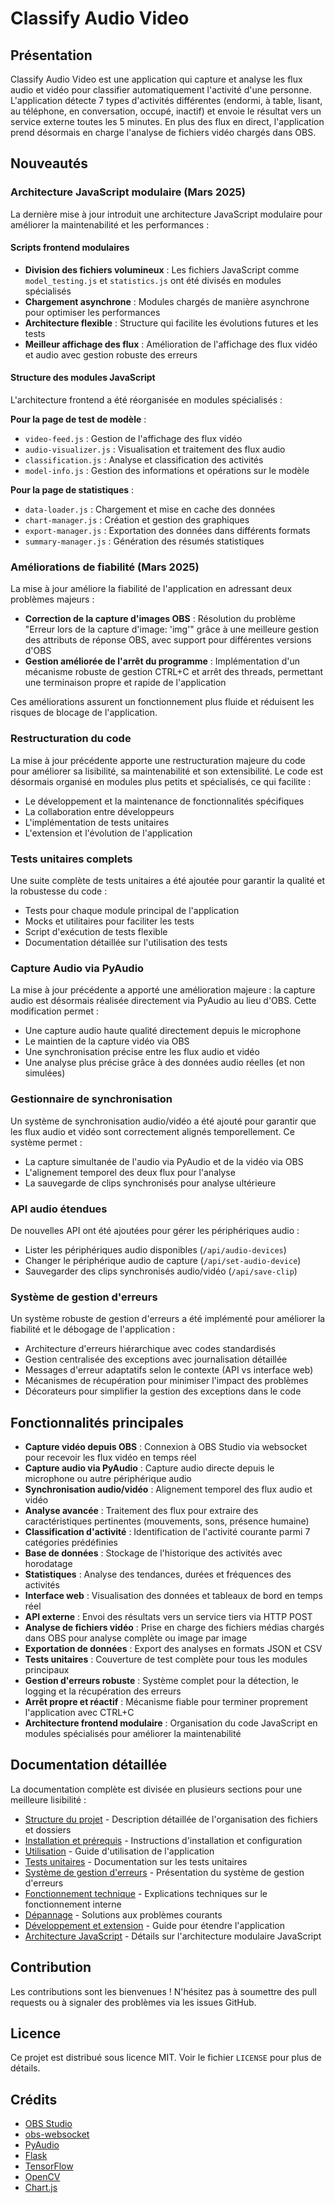 # Classify Audio Video

## Présentation
Classify Audio Video est une application qui capture et analyse les flux audio et vidéo pour classifier automatiquement l'activité d'une personne. L'application détecte 7 types d'activités différentes (endormi, à table, lisant, au téléphone, en conversation, occupé, inactif) et envoie le résultat vers un service externe toutes les 5 minutes. En plus des flux en direct, l'application prend désormais en charge l'analyse de fichiers vidéo chargés dans OBS.

## Nouveautés

### Architecture JavaScript modulaire (Mars 2025)
La dernière mise à jour introduit une architecture JavaScript modulaire pour améliorer la maintenabilité et les performances :

#### Scripts frontend modulaires
- **Division des fichiers volumineux** : Les fichiers JavaScript comme `model_testing.js` et `statistics.js` ont été divisés en modules spécialisés
- **Chargement asynchrone** : Modules chargés de manière asynchrone pour optimiser les performances
- **Architecture flexible** : Structure qui facilite les évolutions futures et les tests
- **Meilleur affichage des flux** : Amélioration de l'affichage des flux vidéo et audio avec gestion robuste des erreurs

#### Structure des modules JavaScript
L'architecture frontend a été réorganisée en modules spécialisés :

**Pour la page de test de modèle** :
- `video-feed.js` : Gestion de l'affichage des flux vidéo
- `audio-visualizer.js` : Visualisation et traitement des flux audio
- `classification.js` : Analyse et classification des activités
- `model-info.js` : Gestion des informations et opérations sur le modèle

**Pour la page de statistiques** :
- `data-loader.js` : Chargement et mise en cache des données
- `chart-manager.js` : Création et gestion des graphiques
- `export-manager.js` : Exportation des données dans différents formats
- `summary-manager.js` : Génération des résumés statistiques

### Améliorations de fiabilité (Mars 2025)
La mise à jour améliore la fiabilité de l'application en adressant deux problèmes majeurs :
- **Correction de la capture d'images OBS** : Résolution du problème "Erreur lors de la capture d'image: 'img'" grâce à une meilleure gestion des attributs de réponse OBS, avec support pour différentes versions d'OBS
- **Gestion améliorée de l'arrêt du programme** : Implémentation d'un mécanisme robuste de gestion CTRL+C et arrêt des threads, permettant une terminaison propre et rapide de l'application

Ces améliorations assurent un fonctionnement plus fluide et réduisent les risques de blocage de l'application.

### Restructuration du code
La mise à jour précédente apporte une restructuration majeure du code pour améliorer sa lisibilité, sa maintenabilité et son extensibilité. Le code est désormais organisé en modules plus petits et spécialisés, ce qui facilite :
- Le développement et la maintenance de fonctionnalités spécifiques
- La collaboration entre développeurs
- L'implémentation de tests unitaires
- L'extension et l'évolution de l'application

### Tests unitaires complets
Une suite complète de tests unitaires a été ajoutée pour garantir la qualité et la robustesse du code :
- Tests pour chaque module principal de l'application
- Mocks et utilitaires pour faciliter les tests
- Script d'exécution de tests flexible
- Documentation détaillée sur l'utilisation des tests

### Capture Audio via PyAudio
La mise à jour précédente a apporté une amélioration majeure : la capture audio est désormais réalisée directement via PyAudio au lieu d'OBS. Cette modification permet :
- Une capture audio haute qualité directement depuis le microphone
- Le maintien de la capture vidéo via OBS
- Une synchronisation précise entre les flux audio et vidéo
- Une analyse plus précise grâce à des données audio réelles (et non simulées)

### Gestionnaire de synchronisation
Un système de synchronisation audio/vidéo a été ajouté pour garantir que les flux audio et vidéo sont correctement alignés temporellement. Ce système permet :
- La capture simultanée de l'audio via PyAudio et de la vidéo via OBS
- L'alignement temporel des deux flux pour l'analyse
- La sauvegarde de clips synchronisés pour analyse ultérieure

### API audio étendues
De nouvelles API ont été ajoutées pour gérer les périphériques audio :
- Lister les périphériques audio disponibles (`/api/audio-devices`)
- Changer le périphérique audio de capture (`/api/set-audio-device`)
- Sauvegarder des clips synchronisés audio/vidéo (`/api/save-clip`)

### Système de gestion d'erreurs
Un système robuste de gestion d'erreurs a été implémenté pour améliorer la fiabilité et le débogage de l'application :
- Architecture d'erreurs hiérarchique avec codes standardisés
- Gestion centralisée des exceptions avec journalisation détaillée
- Messages d'erreur adaptatifs selon le contexte (API vs interface web)
- Mécanismes de récupération pour minimiser l'impact des problèmes
- Décorateurs pour simplifier la gestion des exceptions dans le code

## Fonctionnalités principales

- **Capture vidéo depuis OBS** : Connexion à OBS Studio via websocket pour recevoir les flux vidéo en temps réel
- **Capture audio via PyAudio** : Capture audio directe depuis le microphone ou autre périphérique audio
- **Synchronisation audio/vidéo** : Alignement temporel des flux audio et vidéo
- **Analyse avancée** : Traitement des flux pour extraire des caractéristiques pertinentes (mouvements, sons, présence humaine)
- **Classification d'activité** : Identification de l'activité courante parmi 7 catégories prédéfinies
- **Base de données** : Stockage de l'historique des activités avec horodatage
- **Statistiques** : Analyse des tendances, durées et fréquences des activités
- **Interface web** : Visualisation des données et tableaux de bord en temps réel
- **API externe** : Envoi des résultats vers un service tiers via HTTP POST
- **Analyse de fichiers vidéo** : Prise en charge des fichiers médias chargés dans OBS pour analyse complète ou image par image
- **Exportation de données** : Export des analyses en formats JSON et CSV
- **Tests unitaires** : Couverture de test complète pour tous les modules principaux
- **Gestion d'erreurs robuste** : Système complet pour la détection, le logging et la récupération des erreurs
- **Arrêt propre et réactif** : Mécanisme fiable pour terminer proprement l'application avec CTRL+C
- **Architecture frontend modulaire** : Organisation du code JavaScript en modules spécialisés pour améliorer la maintenabilité

## Documentation détaillée

La documentation complète est divisée en plusieurs sections pour une meilleure lisibilité :

- [Structure du projet](docs/STRUCTURE.md) - Description détaillée de l'organisation des fichiers et dossiers
- [Installation et prérequis](docs/INSTALLATION.md) - Instructions d'installation et configuration
- [Utilisation](docs/USAGE.md) - Guide d'utilisation de l'application
- [Tests unitaires](docs/TESTS.md) - Documentation sur les tests unitaires
- [Système de gestion d'erreurs](docs/ERROR_HANDLING.md) - Présentation du système de gestion d'erreurs
- [Fonctionnement technique](docs/TECHNICAL.md) - Explications techniques sur le fonctionnement interne
- [Dépannage](docs/TROUBLESHOOTING.md) - Solutions aux problèmes courants
- [Développement et extension](docs/DEVELOPMENT.md) - Guide pour étendre l'application
- [Architecture JavaScript](docs/JS_ARCHITECTURE.md) - Détails sur l'architecture modulaire JavaScript

## Contribution

Les contributions sont les bienvenues ! N'hésitez pas à soumettre des pull requests ou à signaler des problèmes via les issues GitHub.

## Licence

Ce projet est distribué sous licence MIT. Voir le fichier `LICENSE` pour plus de détails.

## Crédits

- [OBS Studio](https://obsproject.com/)
- [obs-websocket](https://github.com/obsproject/obs-websocket)
- [PyAudio](https://people.csail.mit.edu/hubert/pyaudio/)
- [Flask](https://flask.palletsprojects.com/)
- [TensorFlow](https://www.tensorflow.org/)
- [OpenCV](https://opencv.org/)
- [Chart.js](https://www.chartjs.org/)
